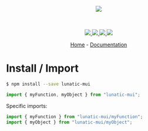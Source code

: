 <p align="center">
    <img src="https://user-images.githubusercontent.com/6702424/80216211-00ef5280-863e-11ea-81de-59f3a3d4b8e4.png">  
</p>
<p align="center">
    <i></i>
    <br>
    <br>
    <a href="https://github.com/garronej/lunatic-mui/actions">
      <img src="https://github.com/garronej/lunatic-mui/workflows/ci/badge.svg?branch=main">
    </a>
    <a href="https://bundlephobia.com/package/lunatic-mui">
      <img src="https://img.shields.io/bundlephobia/minzip/lunatic-mui">
    </a>
    <a href="https://www.npmjs.com/package/lunatic-mui">
      <img src="https://img.shields.io/npm/dw/lunatic-mui">
    </a>
    <a href="https://github.com/garronej/lunatic-mui/blob/main/LICENSE">
      <img src="https://img.shields.io/npm/l/lunatic-mui">
    </a>
</p>
<p align="center">
  <a href="https://github.com/ddecrulle/lunatic-mui">Home</a>
  -
  <a href="https://github.com/ddecrulle/lunatic-mui">Documentation</a>
</p>

# Install / Import

```bash
$ npm install --save lunatic-mui
```

```typescript
import { myFunction, myObject } from "lunatic-mui";
```

Specific imports:

```typescript
import { myFunction } from "lunatic-mui/myFunction";
import { myObject } from "lunatic-mui/myObject";
```
